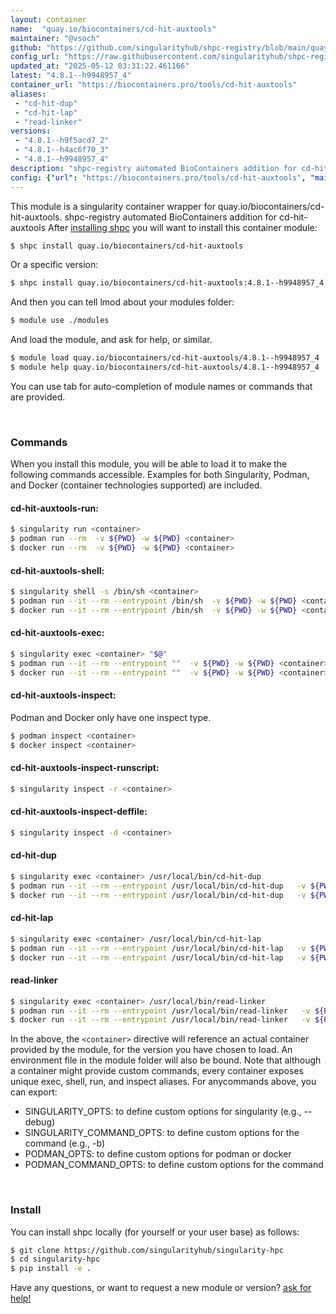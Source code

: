 ```yaml
---
layout: container
name:  "quay.io/biocontainers/cd-hit-auxtools"
maintainer: "@vsoch"
github: "https://github.com/singularityhub/shpc-registry/blob/main/quay.io/biocontainers/cd-hit-auxtools/container.yaml"
config_url: "https://raw.githubusercontent.com/singularityhub/shpc-registry/main/quay.io/biocontainers/cd-hit-auxtools/container.yaml"
updated_at: "2025-05-12 03:31:22.461166"
latest: "4.8.1--h9948957_4"
container_url: "https://biocontainers.pro/tools/cd-hit-auxtools"
aliases:
 - "cd-hit-dup"
 - "cd-hit-lap"
 - "read-linker"
versions:
 - "4.8.1--h9f5acd7_2"
 - "4.8.1--h4ac6f70_3"
 - "4.8.1--h9948957_4"
description: "shpc-registry automated BioContainers addition for cd-hit-auxtools"
config: {"url": "https://biocontainers.pro/tools/cd-hit-auxtools", "maintainer": "@vsoch", "description": "shpc-registry automated BioContainers addition for cd-hit-auxtools", "latest": {"4.8.1--h9948957_4": "sha256:0c03649147acf5f5aeb812433410fcf5675734d93208786dc6836782ddfe097f"}, "tags": {"4.8.1--h9f5acd7_2": "sha256:a7cbdf49e5f9f4f6533e8b8e1b23260f79c3e5fca3acd6e0c1ae8a0db9da32b0", "4.8.1--h4ac6f70_3": "sha256:34caae56cdd57c0fb8c20cb586e4092d0c1cbad6777b67d039a294be647a5a87", "4.8.1--h9948957_4": "sha256:0c03649147acf5f5aeb812433410fcf5675734d93208786dc6836782ddfe097f"}, "docker": "quay.io/biocontainers/cd-hit-auxtools", "aliases": {"cd-hit-dup": "/usr/local/bin/cd-hit-dup", "cd-hit-lap": "/usr/local/bin/cd-hit-lap", "read-linker": "/usr/local/bin/read-linker"}}
---
```


This module is a singularity container wrapper for quay.io/biocontainers/cd-hit-auxtools.
shpc-registry automated BioContainers addition for cd-hit-auxtools
After [installing shpc](#install) you will want to install this container module:


```bash
$ shpc install quay.io/biocontainers/cd-hit-auxtools
```

Or a specific version:

```bash
$ shpc install quay.io/biocontainers/cd-hit-auxtools:4.8.1--h9948957_4
```

And then you can tell lmod about your modules folder:

```bash
$ module use ./modules
```

And load the module, and ask for help, or similar.

```bash
$ module load quay.io/biocontainers/cd-hit-auxtools/4.8.1--h9948957_4
$ module help quay.io/biocontainers/cd-hit-auxtools/4.8.1--h9948957_4
```

You can use tab for auto-completion of module names or commands that are provided.

<br>

### Commands

When you install this module, you will be able to load it to make the following commands accessible.
Examples for both Singularity, Podman, and Docker (container technologies supported) are included.

#### cd-hit-auxtools-run:

```bash
$ singularity run <container>
$ podman run --rm  -v ${PWD} -w ${PWD} <container>
$ docker run --rm  -v ${PWD} -w ${PWD} <container>
```

#### cd-hit-auxtools-shell:

```bash
$ singularity shell -s /bin/sh <container>
$ podman run --it --rm --entrypoint /bin/sh  -v ${PWD} -w ${PWD} <container>
$ docker run --it --rm --entrypoint /bin/sh  -v ${PWD} -w ${PWD} <container>
```

#### cd-hit-auxtools-exec:

```bash
$ singularity exec <container> "$@"
$ podman run --it --rm --entrypoint ""  -v ${PWD} -w ${PWD} <container> "$@"
$ docker run --it --rm --entrypoint ""  -v ${PWD} -w ${PWD} <container> "$@"
```

#### cd-hit-auxtools-inspect:

Podman and Docker only have one inspect type.

```bash
$ podman inspect <container>
$ docker inspect <container>
```

#### cd-hit-auxtools-inspect-runscript:

```bash
$ singularity inspect -r <container>
```

#### cd-hit-auxtools-inspect-deffile:

```bash
$ singularity inspect -d <container>
```


#### cd-hit-dup

```bash
$ singularity exec <container> /usr/local/bin/cd-hit-dup
$ podman run --it --rm --entrypoint /usr/local/bin/cd-hit-dup   -v ${PWD} -w ${PWD} <container> -c " $@"
$ docker run --it --rm --entrypoint /usr/local/bin/cd-hit-dup   -v ${PWD} -w ${PWD} <container> -c " $@"
```


#### cd-hit-lap

```bash
$ singularity exec <container> /usr/local/bin/cd-hit-lap
$ podman run --it --rm --entrypoint /usr/local/bin/cd-hit-lap   -v ${PWD} -w ${PWD} <container> -c " $@"
$ docker run --it --rm --entrypoint /usr/local/bin/cd-hit-lap   -v ${PWD} -w ${PWD} <container> -c " $@"
```


#### read-linker

```bash
$ singularity exec <container> /usr/local/bin/read-linker
$ podman run --it --rm --entrypoint /usr/local/bin/read-linker   -v ${PWD} -w ${PWD} <container> -c " $@"
$ docker run --it --rm --entrypoint /usr/local/bin/read-linker   -v ${PWD} -w ${PWD} <container> -c " $@"
```



In the above, the `<container>` directive will reference an actual container provided
by the module, for the version you have chosen to load. An environment file in the
module folder will also be bound. Note that although a container
might provide custom commands, every container exposes unique exec, shell, run, and
inspect aliases. For anycommands above, you can export:

 - SINGULARITY_OPTS: to define custom options for singularity (e.g., --debug)
 - SINGULARITY_COMMAND_OPTS: to define custom options for the command (e.g., -b)
 - PODMAN_OPTS: to define custom options for podman or docker
 - PODMAN_COMMAND_OPTS: to define custom options for the command

<br>

### Install

You can install shpc locally (for yourself or your user base) as follows:

```bash
$ git clone https://github.com/singularityhub/singularity-hpc
$ cd singularity-hpc
$ pip install -e .
```

Have any questions, or want to request a new module or version? [ask for help!](https://github.com/singularityhub/singularity-hpc/issues)